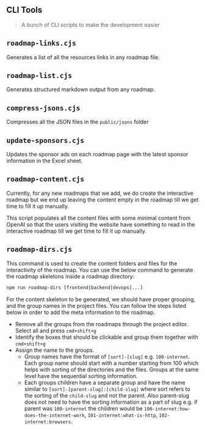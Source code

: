 ## CLI Tools

> A bunch of CLI scripts to make the development easier

## `roadmap-links.cjs`

Generates a list of all the resources links in any roadmap file.

## `roadmap-list.cjs`

Generates structured markdown output from any roadmap.

## `compress-jsons.cjs`

Compresses all the JSON files in the `public/jsons` folder

## `update-sponsors.cjs`

Updates the sponsor ads on each roadmap page with the latest sponsor information in the Excel sheet.

## `roadmap-content.cjs`

Currently, for any new roadmaps that we add, we do create the interactive roadmap but we end up leaving the content empty in the roadmap till we get time to fill it up manually.

This script populates all the content files with some minimal content from OpenAI so that the users visiting the website have something to read in the interactive roadmap till we get time to fill it up manually.

## `roadmap-dirs.cjs`

This command is used to create the content folders and files for the interactivity of the roadmap. You can use the below command to generate the roadmap skeletons inside a roadmap directory:

```bash
npm run roadmap-dirs [frontend|backend|devops|...]
```

For the content skeleton to be generated, we should have proper grouping, and the group names in the project files. You can follow the steps listed below in order to add the meta information to the roadmap.

- Remove all the groups from the roadmaps through the project editor. Select all and press `cmd+shift+g`
- Identify the boxes that should be clickable and group them together with `cmd+shift+g`
- Assign the name to the groups.
  - Group names have the format of `[sort]-[slug]` e.g. `100-internet`. Each group name should start with a number starting from 100 which helps with sorting of the directories and the files. Groups at the same level have the sequential sorting information.
  - Each groups children have a separate group and have the name similar to `[sort]-[parent-slug]:[child-slug]` where sort refers to the sorting of the `child-slug` and not the parent. Also parent-slug does not need to have the sorting information as a part of slug e.g. if parent was `100-internet` the children would be `100-internet:how-does-the-internet-work`, `101-internet:what-is-http`, `102-internet:browsers`.

